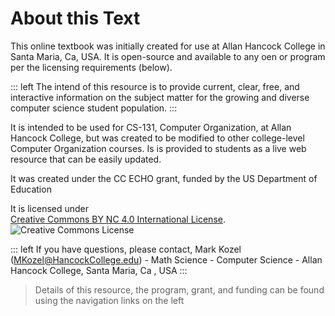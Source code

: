 # About this Text

This online textbook was initially created for use at Allan Hancock College in Santa Maria, Ca, USA. It is open-source and available to any oen or program per the licensing requirements (below).

::: left
The intend of this resource is to provide current, clear, free, and interactive information on the subject matter for the growing and diverse computer science student population.
:::

It is intended to be used for CS-131, Computer Organization, at Allan Hancock College, but was created to be modified to other college-level Computer Organization courses. Is is provided to students as a live web resource that can be easily updated.

It was created under the CC ECHO grant, funded by the US Department of Education

It is licensed under<a rel="license" href="https://creativecommons.org/licenses/by-nc/4.0/"></a><br /> <a rel="license" href="https://creativecommons.org/licenses/by-nc/4.0/">Creative Commons BY NC 4.0 International License</a>.
<img alt="Creative Commons License" style="border-width:0" src="https://licensebuttons.net/l/by-nc/4.0/88x31.png" />

::: left
If you have questions, please contact, Mark Kozel (MKozel@HancockCollege.edu) - Math Science - Computer Science - Allan Hancock College, Santa Maria, Ca , USA
:::

> Details of this resource, the program, grant, and funding can be found using the navigation links on the left